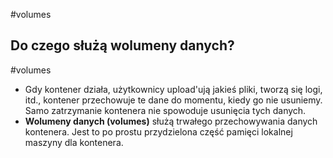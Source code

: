 #volumes

## Do czego służą wolumeny danych?
#volumes 
- Gdy kontener działa, użytkownicy upload'ują jakieś pliki, tworzą się logi, itd., kontener przechowuje te dane do momentu, kiedy go nie usuniemy. Samo zatrzymanie kontenera nie spowoduje usunięcia tych danych.
- **Wolumeny danych (volumes)** służą trwałego przechowywania danych kontenera. Jest to po prostu przydzielona część pamięci lokalnej maszyny dla kontenera.